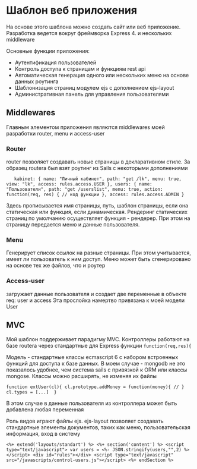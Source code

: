 Шаблон веб приложения
=====================

На основе этого шаблона можно создать сайт или веб приложение.
Разработка ведется вокруг фреймворка Express 4. и нескольких middleware

Основные функции приложения:
- Аутентификация пользователей
- Контроль доступа к страницам и функциям rest api
- Автоматическая генерация одного или нескольких меню на основе данных роутинга
- Шаблонизация страниц модулем ejs c дополнением ejs-layout
- Административная панель для управления пользователями

## Middlewares
Главным элементом приложения являются middlewares моей разработки router, menu и access-user

### Router
router позволяет создавать новые страницы в декларативном стиле.
За образец routerа был взят роутинг из Sails с некоторыми дополнениями

`   kabinet: {
		name: "Личный кабинет",
		path: "get /lk",
		menu: true,
		view: "lk",
		access: rules.access.USER
	},
	users: {
		name: "Пользователи",
		path: "get /userslist",
		menu: true,
		action: function(req, res) {
			// код функции
		},
		access: rules.access.ADMIN
	}`

Здесь прописывается имя страницы, путь, шаблон страницы, если она статическая или функция, если динамическая.
Рендеринг статических страниц по умолчанию осуществляет функция - рендерер. При этом на страницу передается меню и данные пользователя.

### Menu
Генерирует список ссылок на разные страницы. При этом учитывается, имеет ли пользователь к ним доступ.
Меню может быть сгенерировано на основе тех же файлов, что и роутер

### Access-user
загружает данные пользователя и создает две переменные в объекте req: user и access
Эта прослойка намертво привязана к моей модели User

## MVC
Мой шаблон поддерживает парадигму MVC.
Контроллеры работают на базе routerа через стандартные для Express функции ` function(req,res){ `

Модель - стандартные классы ecmascript 6 с набором встроенных функций для доступа к базе данных.
В моем случае - mongodb
не это показалось удобнее, чем система sails с привязкой к ORM или классы mongose.
Классы можно расширять, не изменяя их файлы

`
	function extUser(cl){
		cl.prototype.addMoney = function(money){
			//
		}
		cl.types = [...] 
	}
`

В этом случае в данные пользователя из контроллера может быть добавлена любая переменная

Роль видов играют файлы ejs. ejs-layout позволяет создавать стандартные элементы документов,
таких как меню, пользовательская информация, вход в систему

`
	<%+ extend('layouts/standart') %>
	<%+ section('content') %>
		<script type="text/javascript">
			var users = <%- JSON.stringify(users,"",2) %>
		</script>
		<div id="rules"></div>
		<script type="text/javascript" src="/javascripts/control-users.js"></script>
	<%+ endSection %>
`
